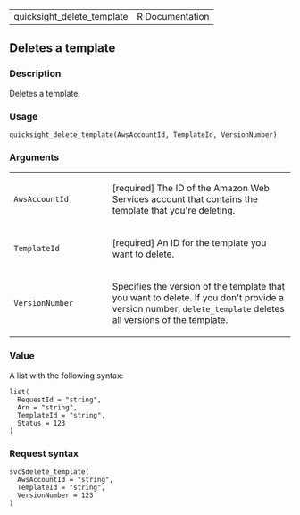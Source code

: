 <table style="width: 100%;">
<tbody>
<tr class="odd">
<td>quicksight_delete_template</td>
<td style="text-align: right;">R Documentation</td>
</tr>
</tbody>
</table>

## Deletes a template

### Description

Deletes a template.

### Usage

    quicksight_delete_template(AwsAccountId, TemplateId, VersionNumber)

### Arguments

<table>
<colgroup>
<col style="width: 35%" />
<col style="width: 65%" />
</colgroup>
<tbody>
<tr class="odd">
<td><code
id="quicksight_delete_template_:_AwsAccountId">AwsAccountId</code></td>
<td><p>[required] The ID of the Amazon Web Services account that
contains the template that you're deleting.</p></td>
</tr>
<tr class="even">
<td><code
id="quicksight_delete_template_:_TemplateId">TemplateId</code></td>
<td><p>[required] An ID for the template you want to delete.</p></td>
</tr>
<tr class="odd">
<td><code
id="quicksight_delete_template_:_VersionNumber">VersionNumber</code></td>
<td><p>Specifies the version of the template that you want to delete. If
you don't provide a version number, <code>delete_template</code> deletes
all versions of the template.</p></td>
</tr>
</tbody>
</table>

### Value

A list with the following syntax:

    list(
      RequestId = "string",
      Arn = "string",
      TemplateId = "string",
      Status = 123
    )

### Request syntax

    svc$delete_template(
      AwsAccountId = "string",
      TemplateId = "string",
      VersionNumber = 123
    )
